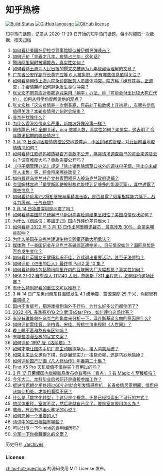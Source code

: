 # 知乎热榜
[![Build Status](https://github.com/ToWeLong/zhihu-hot-questions/workflows/CI/badge.svg)](https://github.com/ToWeLong/zhihu-hot-questions/actions)
[![GitHub language](https://img.shields.io/badge/language-golang-orange.svg)](https://golang.org/)
[![GitHub license](https://img.shields.io/github/license/ToWeLong/zhihu-hot-questions)](https://github.com/ToWeLong/zhihu-hot-questions/blob/main/LICENSE)

知乎热门话题，记录从 2020-11-29 日开始的知乎热门话题。每小时抓取一次数据，按天[归档](./archives)

<!-- BEGIN -->

1. [如何看待美国在伊拉克领事馆疑似被伊朗导弹袭击？](https://www.zhihu.com/question/521642119)
1. [如何评价「青春才几年，疫情占三年」这句话?](https://www.zhihu.com/question/521422260)
1. [腾讯阿里同时被曝裁员，真实性如何？](https://www.zhihu.com/question/521729036)
1. [如何看待王源为人民日报的撰文又被选为九年级阅读理解的文章？](https://www.zhihu.com/question/521453123)
1. [广东省公安厅副厅长黄守应等 6 人被免职，还有哪些信息值得关注？](https://www.zhihu.com/question/521654078)
1. [如何看待网传上海六院急诊部医务人员肢体冲突，院方称「确有其事，正调查」？疫情期间如何避免发生类似冲突？](https://www.zhihu.com/question/521711098)
1. [张文宏不同意应对奥密克戎采用「躺平」办法，称「可能会付出比较大死亡代价」，如何从科学角度解读他的观点？](https://www.zhihu.com/question/521476485)
1. [张文宏称「这波疫情是一次倒春寒，目前处于指数级上升初期」，有哪些信息值得关注？本轮疫情预计何时会结束？](https://www.zhihu.com/question/521802964)
1. [普京在犹豫什么?](https://www.zhihu.com/question/521494397)
1. [为什么香港疫情这么严重，新加坡好像没事一样？](https://www.zhihu.com/question/520452393)
1. [网传腾讯 HC 全部关闭，pcg 缩减人数，真实性如何？如属实，这表明了 今年腾讯招聘的哪些情况？](https://www.zhihu.com/question/518032671)
1. [3 月 13 日深圳因疫情防控公交地铁停运，小区封闭式管理，对此目前当地疫情情况如何？](https://www.zhihu.com/question/521719982)
1. [如何看待江歌妈妈被质疑百万善款不公开，痛哭请求调查自己的资金来源及去向？调查难度大吗？善款需要公开吗？](https://www.zhihu.com/question/521813130)
1. [《电子烟管理办法》规定「禁止销售除烟草口味外的调味电子烟、禁止向未成年人出售」等，将会带来哪些改变？](https://www.zhihu.com/question/521457562)
1. [如何看待乌克兰共产党共青团领导人被乌克兰政府逮捕？](https://www.zhihu.com/question/520906123)
1. [克里姆林宫称「俄罗斯即使被制裁也能找到足够多的能源买家」，其中透露了哪些信息？](https://www.zhihu.com/question/521230004)
1. [如何看待俄军2少将相继被乌军精准击毙，是否暴露了俄军指挥能力低下，战斗力孱弱，士气衰颓?](https://www.zhihu.com/question/521269043)
1. [3 月 14 日凌晨深圳是地震了吗？](https://www.zhihu.com/question/521796007)
1. [如何看待美国前总统奥巴马新冠病毒检测结果呈阳性？美国疫情现状如何？](https://www.zhihu.com/question/521801200)
1. [为什么《蜘蛛侠：英雄无归》国内外评价差异很大？](https://www.zhihu.com/question/521626018)
1. [如何看待 2022 年 3 月 13 日传出阿里腾讯裁员，最高涉及 30%，会带来哪些影响？](https://www.zhihu.com/question/521729334)
1. [为什么美国在乌克兰建设生物实验室还敢大胆承认？](https://www.zhihu.com/question/520925375)
1. [媒体称「一美国记者在乌克兰基辅郊区遭枪杀」，目前情况如何？国际局势是否会发生变化？](https://www.zhihu.com/question/521740913)
1. [如何看待英国女王健康状况不佳，连续退出重要活动，甚至无法遛狗？](https://www.zhihu.com/question/521719769)
1. [如何评价《进击的巨人》最终季 Part2 第 10 集？](https://www.zhihu.com/question/521796357)
1. [如何看待网传包括腾讯阿里在内的互联网大厂大幅裁员？真实性如何？](https://www.zhihu.com/question/521721744)
1. [NBA 21-22 赛季湖人 111:140 太阳，詹姆斯「311 里程悲」，如何评价这场比赛？](https://www.zhihu.com/question/521804800)
1. [有什么特别好看的重生文可以推荐？](https://www.zhihu.com/question/379851760)
1. [3 月 14 日广东惠州惠东县海域发生 4.1 级地震，震源深度 25 千米，你那里有震感吗？](https://www.zhihu.com/question/521798084)
1. [国内不发版号，把游戏投到海外不行吗，为什么好多公司都倒闭了?](https://www.zhihu.com/question/521409087)
1. [2022 KPL 春季赛XYG 2:3 武汉eStar Pro，如何评价这场比赛？](https://www.zhihu.com/question/521721240)
1. [有没有谁能站在乌克兰的角度来分析一下，泽连斯基这么做的原因是什么?](https://www.zhihu.com/question/519001208)
1. [如何评价雷佳音、辛柏青、宋佳、殷桃主演电视剧《人世间》？](https://www.zhihu.com/question/509511193)
1. [晚上睡不着和熬夜有区别吗？](https://www.zhihu.com/question/321319806)
1. [有哪些浪漫至极的官宣文案？](https://www.zhihu.com/question/521577940)
1. [如何评价 1997 版《洛丽塔》？](https://www.zhihu.com/question/52898958)
1. [如何才能让国内手机厂商主动拥抱华为，接入鸿蒙系统？](https://www.zhihu.com/question/519979844)
1. [如果未来岳父邀你下棋，你是展现实力一招毙命呢，还是巧妙地输掉？](https://www.zhihu.com/question/405841557)
1. [如何评价国产动画《凡人修仙传》年番第二十集？](https://www.zhihu.com/question/521637986)
1. [Find X5 Pro 天玑版值不值得买？有用过的吗？](https://www.zhihu.com/question/521815667)
1. [3 月 17 日荣耀国内旗舰新品发布会有哪些「看点」？有 Magic 4  至臻版吗？](https://www.zhihu.com/question/521709034)
1. [今年大二，本科毕业后考研还是直接参加工作？](https://www.zhihu.com/question/521520581)
1. [据说情侣朝夕相处超过60小时就会引发情感危机，长春疫情居家期间，情侣应该如何相处，才能相看两不厌？](https://www.zhihu.com/question/521796473)
1. [什么是「数字化转型」？这只是个概念，还是已经探索出了可行的方式？](https://www.zhihu.com/question/521815080)
1. [想买体重秤，室友不买，然后我就自己买了，要是室友要用怎么办？](https://www.zhihu.com/question/321616941)
1. [救命，有没有追妻火葬场的小说？](https://www.zhihu.com/question/513539667)
1. [如何忘掉一个重要的人?](https://www.zhihu.com/question/521652486)
1. [诗词中的生日祝福有哪些？](https://www.zhihu.com/question/272525479)
1. [可以分享一下你mbti的误判经历吗?](https://www.zhihu.com/question/521657674)
1. [分享一下你收藏很久的文案？](https://www.zhihu.com/question/518805868)

<!-- END -->

历史归档 [./archives](./archives)


### License
[zhihu-hot-questions](https://github.com/towelong/zhihu-hot-questions) 的源码使用 MIT License 发布。